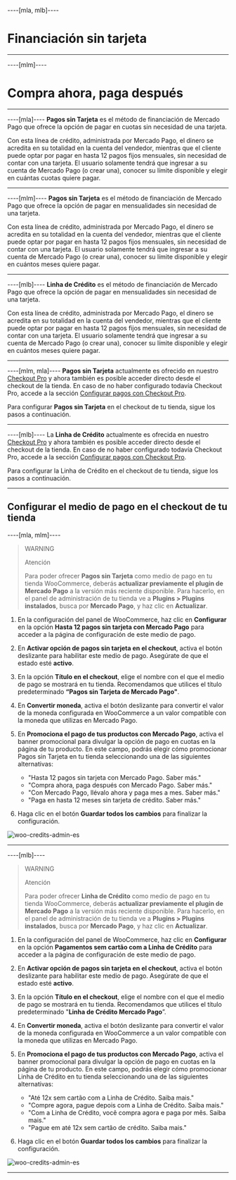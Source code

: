----[mla, mlb]----
# Financiación sin tarjeta

------------
----[mlm]----
# Compra ahora, paga después

------------
----[mla]----
**Pagos sin Tarjeta** es el método de financiación de Mercado Pago que ofrece la opción de pagar en cuotas sin necesidad de una tarjeta.

Con esta línea de crédito, administrada por Mercado Pago, el dinero se acredita en su totalidad en la cuenta del vendedor, mientras que el cliente puede optar por pagar en hasta 12 pagos fijos mensuales, sin necesidad de contar con una tarjeta. El usuario solamente tendrá que ingresar a su cuenta de Mercado Pago (o crear una), conocer su límite disponible y elegir en cuántas cuotas quiere pagar.

------------
----[mlm]----
**Pagos sin Tarjeta** es el método de financiación de Mercado Pago que ofrece la opción de pagar en mensualidades sin necesidad de una tarjeta.

Con esta línea de crédito, administrada por Mercado Pago, el dinero se acredita en su totalidad en la cuenta del vendedor, mientras que el cliente puede optar por pagar en hasta 12 pagos fijos mensuales, sin necesidad de contar con una tarjeta. El usuario solamente tendrá que ingresar a su cuenta de Mercado Pago (o crear una), conocer su límite disponible y elegir en cuántos meses quiere pagar.

------------
----[mlb]----
**Linha de Crédito** es el método de financiación de Mercado Pago que ofrece la opción de pagar en mensualidades sin necesidad de una tarjeta.

Con esta línea de crédito, administrada por Mercado Pago, el dinero se acredita en su totalidad en la cuenta del vendedor, mientras que el cliente puede optar por pagar en hasta 12 pagos fijos mensuales, sin necesidad de contar con una tarjeta. El usuario solamente tendrá que ingresar a su cuenta de Mercado Pago (o crear una), conocer su límite disponible y elegir en cuántos meses quiere pagar.

------------
----[mlm, mla]----
**Pagos sin Tarjeta** actualmente es ofrecido en nuestro [Checkout Pro](/developers/es/docs/checkout-pro/landing) y ahora también es posible acceder directo desde el checkout de la tienda. En caso de no haber configurado todavía Checkout Pro, accede a la sección [Configurar pagos con Checkout Pro](/developers/es/docs/woocommerce/payments-configuration/checkout-pro).

Para configurar **Pagos sin Tarjeta** en el checkout de tu tienda, sigue los pasos a continuación.

------------
----[mlb]----
La **Linha de Crédito** actualmente es ofrecida en nuestro [Checkout Pro](/developers/es/docs/checkout-pro/landing) y ahora también es posible acceder directo desde el checkout de la tienda. En caso de no haber configurado todavía Checkout Pro, accede a la sección [Configurar pagos con Checkout Pro](/developers/es/docs/woocommerce/payments-configuration/checkout-pro).

Para configurar la Linha de Crédito en el checkout de tu tienda, sigue los pasos a continuación.

------------

## Configurar el medio de pago en el checkout de tu tienda

----[mla, mlm]----
> WARNING
>
> Atención
>
> Para poder ofrecer **Pagos sin Tarjeta** como medio de pago en tu tienda WooCommerce, deberás **actualizar previamente el plugin de Mercado Pago** a la versión más reciente disponible. Para hacerlo, en el panel de administración de tu tienda ve a **Plugins > Plugins instalados**, busca por **Mercado Pago**, y haz clic en **Actualizar**.

1. En la configuración del panel de WooCommerce, haz clic en **Configurar** en la opción **Hasta 12 pagos sin tarjeta con Mercado Pago** para acceder a la página de configuración de este medio de pago.
2. En **Activar opción de pagos sin tarjeta en el checkout**, activa el botón deslizante para habilitar este medio de pago. Asegúrate de que el estado esté **activo**.
3. En la opción **Título en el checkout**, elige el nombre con el que el medio de pago se mostrará en tu tienda. Recomendamos que utilices el título predeterminado **“Pagos sin Tarjeta de Mercado Pago"**.
4. En **Convertir moneda**, activa el botón deslizante para convertir el valor de la moneda configurada en WooCommerce a un valor compatible con la moneda que utilizas en Mercado Pago.
5. En **Promociona el pago de tus productos con Mercado Pago**, activa el banner promocional para divulgar la opción de pago en cuotas en la página de tu producto. En este campo, podrás elegir cómo promocionar Pagos sin Tarjeta en tu tienda seleccionando una de las siguientes alternativas:

    - "Hasta 12 pagos sin tarjeta con Mercado Pago. Saber más."
    - "Compra ahora, paga después con Mercado Pago. Saber más."
    - "Con Mercado Pago, llévalo ahora y paga mes a mes. Saber más."
    - "Paga en hasta 12 meses sin tarjeta de crédito. Saber más."

6. Haga clic en el botón **Guardar todos los cambios** para finalizar la configuración.

![woo-credits-admin-es](/images/woocomerce/pagos-sin-tarjeta-woo-2-es.png)

------------
----[mlb]----
> WARNING
>
> Atención
>
> Para poder ofrecer **Linha de Crédito** como medio de pago en tu tienda WooCommerce, deberás **actualizar previamente el plugin de Mercado Pago** a la versión más reciente disponible. Para hacerlo, en el panel de administración de tu tienda ve a **Plugins > Plugins instalados**, busca por **Mercado Pago**, y haz clic en **Actualizar**.

1. En la configuración del panel de WooCommerce, haz clic en **Configurar** en la opción **Pagamentos sem cartão com a Linha de Crédito** para acceder a la página de configuración de este medio de pago.
2. En **Activar opción de pagos sin tarjeta en el checkout**, activa el botón deslizante para habilitar este medio de pago. Asegúrate de que el estado esté **activo**.
3. En la opción **Título en el checkout**, elige el nombre con el que el medio de pago se mostrará en tu tienda. Recomendamos que utilices el título predeterminado "**Linha de Crédito Mercado Pago**”.
4. En **Convertir moneda**, activa el botón deslizante para convertir el valor de la moneda configurada en WooCommerce a un valor compatible con la moneda que utilizas en Mercado Pago.
5. En **Promociona el pago de tus productos con Mercado Pago**, activa el banner promocional para divulgar la opción de pago en cuotas en la página de tu producto. En este campo, podrás elegir cómo promocionar Linha de Crédito en tu tienda seleccionando una de las siguientes alternativas:

    - "Até 12x sem cartão com a Linha de Crédito. Saiba mais."
    - "Compre agora, pague depois com a Linha de Crédito. Saiba mais."
    - "Com a Linha de Crédito, você compra agora e paga por mês. Saiba mais."
    - "Pague em até 12x sem cartão de crédito. Saiba mais."

6. Haga clic en el botón **Guardar todos los cambios** para finalizar la configuración.

![woo-credits-admin-es](/images/woocomerce/linha-de-credito-woo-2-pt.png)

------------